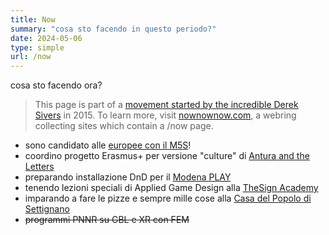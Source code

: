 ```yaml
---
title: Now
summary: "cosa sto facendo in questo periodo?"
date: 2024-05-06
type: simple
url: /now
---
```

cosa sto facendo ora?

> This page is part of a [movement started by the incredible Derek Sivers](https://sive.rs/nowff) in 2015. To learn more, visit [nownownow.com](https://nownownow.com/), a webring collecting sites which contain a /now page.

- sono candidato alle [europee con il M5S](https://cecere.xyz/post/candidatura-m5s-2024/)!
- coordino progetto Erasmus+ per versione "culture" di [Antura and the Letters](../project/games/antura/index.md)
- preparando installazione DnD per il [Modena PLAY](https://www.play-modena.it/)
- tenendo lezioni speciali di Applied Game Design alla [TheSign Academy](https://thesign.academy/)
- imparando a fare le pizze e sempre mille cose alla [Casa del Popolo di Settignano](https://cdp.settignano.org/)
- ~~programmi PNNR su GBL e XR con FEM~~
